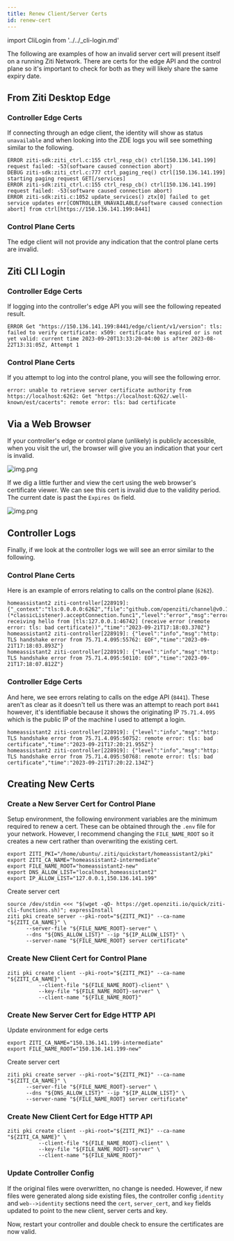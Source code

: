 ```yaml
---
title: Renew Client/Server Certs
id: renew-cert
---
```

import CliLogin from '../../_cli-login.md'

The following are examples of how an invalid server cert will present itself on a running Ziti Network. There are certs 
for the edge API and the control plane so it's important to check for both as they will likely share the same expiry 
date.
## From Ziti Desktop Edge
### Controller Edge Certs
If connecting through an edge client, the identity will show as status `unavailable` and when looking into the ZDE logs 
you will see something similar to the following.
```
ERROR ziti-sdk:ziti_ctrl.c:155 ctrl_resp_cb() ctrl[150.136.141.199] request failed: -53(software caused connection abort)
DEBUG ziti-sdk:ziti_ctrl.c:777 ctrl_paging_req() ctrl[150.136.141.199] starting paging request GET[/services]
ERROR ziti-sdk:ziti_ctrl.c:155 ctrl_resp_cb() ctrl[150.136.141.199] request failed: -53(software caused connection abort)
ERROR ziti-sdk:ziti.c:1052 update_services() ztx[0] failed to get service updates err[CONTROLLER_UNAVAILABLE/software caused connection abort] from ctrl[https://150.136.141.199:8441]
```
### Control Plane Certs
The edge client will not provide any indication that the control plane certs are invalid.

## Ziti CLI Login
<CliLogin/>

### Controller Edge Certs
If logging into the controller's edge API you will see the following repeated result.
```
ERROR Get "https://150.136.141.199:8441/edge/client/v1/version": tls: failed to verify certificate: x509: certificate has expired or is not yet valid: current time 2023-09-20T13:33:20-04:00 is after 2023-08-22T13:31:05Z, Attempt 1
```
### Control Plane Certs
If you attempt to log into the control plane, you will see the following error.
```
error: unable to retrieve server certificate authority from https://localhost:6262: Get "https://localhost:6262/.well-known/est/cacerts": remote error: tls: bad certificate
```

## Via a Web Browser
If your controller's edge or control plane (unlikely) is publicly accessible, when you visit the url, the browser will 
give you an indication that your cert is invalid.

![img.png](invalid-certificate.png)

If we dig a little further and view the cert using the web browser's certificate viewer. We can see this cert is invalid
due to the validity period. The current date is past the `Expires On` field.

![img.png](browser-cert-viewer-invalid.png)

## Controller Logs
Finally, if we look at the controller logs we will see an error similar to the following.
### Control Plane Certs
Here is an example of errors relating to calls on the control plane (`6262`).
```
homeassistant2 ziti-controller[228919]: {"_context":"tls:0.0.0.0:6262","file":"github.com/openziti/channel@v0.18.58/classic_listener.go:158","func":"github.com/openziti/channel.(*classicListener).acceptConnection.func1","level":"error","msg":"error receiving hello from [tls:127.0.0.1:46742] (receive error (remote error: tls: bad certificate))","time":"2023-09-21T17:18:03.370Z"}
homeassistant2 ziti-controller[228919]: {"level":"info","msg":"http: TLS handshake error from 75.71.4.095:55762: EOF","time":"2023-09-21T17:18:03.893Z"}
homeassistant2 ziti-controller[228919]: {"level":"info","msg":"http: TLS handshake error from 75.71.4.095:50110: EOF","time":"2023-09-21T17:18:07.812Z"}
```
### Controller Edge Certs
And here, we see errors relating to calls on the edge API (`8441`). These aren't as clear as it doesn't tell us there 
was an attempt to reach port `8441` however, it's identifiable because it shows the originating IP `75.71.4.095` which 
is the public IP of the machine I used to attempt a login.
```
homeassistant2 ziti-controller[228919]: {"level":"info","msg":"http: TLS handshake error from 75.71.4.095:50752: remote error: tls: bad certificate","time":"2023-09-21T17:20:21.955Z"}
homeassistant2 ziti-controller[228919]: {"level":"info","msg":"http: TLS handshake error from 75.71.4.095:50768: remote error: tls: bad certificate","time":"2023-09-21T17:20:22.134Z"}
```

## Creating New Certs

### Create a New Server Cert for Control Plane

Setup environment, the following environment variables are the minimum required to renew a cert. These can be obtained 
through the `.env` file for your network. However, I recommend changing the `FILE_NAME_ROOT` so it creates a new cert 
rather than overwriting the existing cert.

```
export ZITI_PKI="/home/ubuntu/.ziti/quickstart/homeassistant2/pki"
export ZITI_CA_NAME="homeassistant2-intermediate"
export FILE_NAME_ROOT="homeassistant2-new"
export DNS_ALLOW_LIST="localhost,homeassistant2"
export IP_ALLOW_LIST="127.0.0.1,150.136.141.199"
```

Create server cert

```
source /dev/stdin <<< "$(wget -qO- https://get.openziti.io/quick/ziti-cli-functions.sh)"; expressInstall
ziti pki create server --pki-root="${ZITI_PKI}" --ca-name "${ZITI_CA_NAME}" \
      --server-file "${FILE_NAME_ROOT}-server" \
      --dns "${DNS_ALLOW_LIST}" --ip "${IP_ALLOW_LIST}" \
      --server-name "${FILE_NAME_ROOT} server certificate"
```

### Create New Client Cert for Control Plane

```
ziti pki create client --pki-root="${ZITI_PKI}" --ca-name "${ZITI_CA_NAME}" \
          --client-file "${FILE_NAME_ROOT}-client" \
          --key-file "${FILE_NAME_ROOT}-server" \
          --client-name "${FILE_NAME_ROOT}"
```

### Create New Server Cert for Edge HTTP API

Update environment for edge certs

```
export ZITI_CA_NAME="150.136.141.199-intermediate"
export FILE_NAME_ROOT="150.136.141.199-new"
```

Create server cert

```
ziti pki create server --pki-root="${ZITI_PKI}" --ca-name "${ZITI_CA_NAME}" \
      --server-file "${FILE_NAME_ROOT}-server" \
      --dns "${DNS_ALLOW_LIST}" --ip "${IP_ALLOW_LIST}" \
      --server-name "${FILE_NAME_ROOT} server certificate"
```

### Create New Client Cert for Edge HTTP API

```
ziti pki create client --pki-root="${ZITI_PKI}" --ca-name "${ZITI_CA_NAME}" \
          --client-file "${FILE_NAME_ROOT}-client" \
          --key-file "${FILE_NAME_ROOT}-server" \
          --client-name "${FILE_NAME_ROOT}"
```

### Update Controller Config

If the original files were overwritten, no change is needed. However, if new files were generated along side existing files, the controller config `identity` and `web-->identity` sections need the `cert`, `server_cert`, and `key` fields updated to point to the new client, server certs and key.

Now, restart your controller and double check to ensure the certificates are now valid.